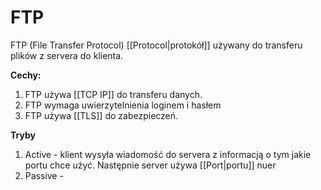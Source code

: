 # FTP
FTP (File Transfer Protocol) [[Protocol|protokół]] używany do transferu plików z servera do klienta. 

**Cechy:**
1. FTP używa [[TCP IP]] do transferu danych.
2. FTP wymaga uwierzytelnienia loginem i hasłem
3. FTP używa [[TLS]] do zabezpieczeń.

**Tryby**
1. Active - klient wysyła wiadomość do servera z informacją o tym jakie portu chce użyć. Następnie server używa [[Port|portu]] nuer 
2. Passive - 